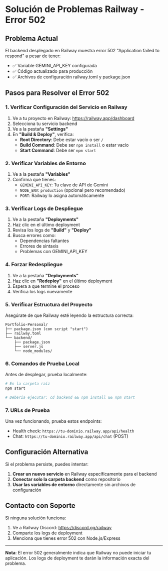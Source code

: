 # Solución de Problemas Railway - Error 502

## Problema Actual
El backend desplegado en Railway muestra error 502 "Application failed to respond" a pesar de tener:
- ✅ Variable GEMINI_API_KEY configurada
- ✅ Código actualizado para producción
- ✅ Archivos de configuración railway.toml y package.json

## Pasos para Resolver el Error 502

### 1. Verificar Configuración del Servicio en Railway

1. Ve a tu proyecto en Railway: https://railway.app/dashboard
2. Selecciona tu servicio backend
3. Ve a la pestaña **"Settings"**
4. En **"Build & Deploy"**, verifica:
   - **Root Directory**: Debe estar vacío o ser `/`
   - **Build Command**: Debe ser `npm install` o estar vacío
   - **Start Command**: Debe ser `npm start`

### 2. Verificar Variables de Entorno

1. Ve a la pestaña **"Variables"**
2. Confirma que tienes:
   - `GEMINI_API_KEY`: Tu clave de API de Gemini
   - `NODE_ENV`: `production` (opcional pero recomendado)
   - `PORT`: Railway lo asigna automáticamente

### 3. Verificar Logs de Despliegue

1. Ve a la pestaña **"Deployments"**
2. Haz clic en el último deployment
3. Revisa los logs de **"Build"** y **"Deploy"**
4. Busca errores como:
   - Dependencias faltantes
   - Errores de sintaxis
   - Problemas con GEMINI_API_KEY

### 4. Forzar Redespliegue

1. Ve a la pestaña **"Deployments"**
2. Haz clic en **"Redeploy"** en el último deployment
3. Espera a que termine el proceso
4. Verifica los logs nuevamente

### 5. Verificar Estructura del Proyecto

Asegúrate de que Railway esté leyendo la estructura correcta:
```
Portfolio-Personal/
├── package.json (con script "start")
├── railway.toml
└── backend/
    ├── package.json
    ├── server.js
    └── node_modules/
```

### 6. Comandos de Prueba Local

Antes de desplegar, prueba localmente:
```bash
# En la carpeta raíz
npm start

# Debería ejecutar: cd backend && npm install && npm start
```

### 7. URLs de Prueba

Una vez funcionando, prueba estos endpoints:
- Health check: `https://tu-dominio.railway.app/api/health`
- Chat: `https://tu-dominio.railway.app/api/chat` (POST)

## Configuración Alternativa

Si el problema persiste, puedes intentar:

1. **Crear un nuevo servicio** en Railway específicamente para el backend
2. **Conectar solo la carpeta backend** como repositorio
3. **Usar las variables de entorno** directamente sin archivos de configuración

## Contacto con Soporte

Si ninguna solución funciona:
1. Ve a Railway Discord: https://discord.gg/railway
2. Comparte los logs de deployment
3. Menciona que tienes error 502 con Node.js/Express

---

**Nota**: El error 502 generalmente indica que Railway no puede iniciar tu aplicación. Los logs de deployment te darán la información exacta del problema.